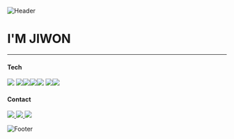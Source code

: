 ![Header](https://capsule-render.vercel.app/api?type=waving&color=auto&height=200&section=header)
 # I'M JIWON 
 ---

 #### Tech
 <img src="https://img.shields.io/badge/Java-F7DF1E?style=flat-square&logo=java&logoColor=white"/> <img src="https://img.shields.io/badge/Html5-E34F26?style=flat-square&logo=html5&logoColor=white"/><img src="https://img.shields.io/badge/Javascript-F7DF1E?style=flat-square&logo=javascript&logoColor=white"/><img src="https://img.shields.io/badge/Css-1572B6?style=flat-square&logo=css&logoColor=white"/><img src="https://img.shields.io/badge/MySQL-4479A1?style=flat-square&logo=mysql&logoColor=white"/> <img src="https://img.shields.io/badge/React-61DAFB?style=flat-square&logo=react&logoColor=white"/><img src="https://img.shields.io/badge/Springboot-6DB33F?style=flat-square&logo=springboot&logoColor=white"/>
 
 #### Contact
 <img src="https://img.shields.io/badge/Gamil-EA4335?style=flat-square&logo=gmail&logoColor=white"/><a href="https://zoneiii.tistory.com"> <img src="https://img.shields.io/badge/Tistory-000000?style=flat-square&logo=tistory&logoColor=white"/></a><a href="https://www.notion.so/I-m-003b3228975a4e4e870ee97b13fcd922"> <img src="https://img.shields.io/badge/Notion-000000?style=flat-square&logo=notion&logoColor=white"/></a>
 


![Footer](https://capsule-render.vercel.app/api?type=waving&color=auto&height=200&section=footer)
